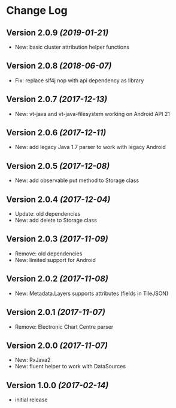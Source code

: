 Change Log
==========

Version 2.0.9 *(2019-01-21)*
----------------------------
* New: basic cluster attribution helper functions

Version 2.0.8 *(2018-06-07)*
----------------------------
* Fix: replace slf4j nop with api dependency as library

Version 2.0.7 *(2017-12-13)*
----------------------------
* New: vt-java and vt-java-filesystem working on Android API 21

Version 2.0.6 *(2017-12-11)*
----------------------------
* New: add legacy Java 1.7 parser to work with legacy Android

Version 2.0.5 *(2017-12-08)*
----------------------------
* New: add observable put method to Storage class

Version 2.0.4 *(2017-12-04)*
----------------------------
* Update: old dependencies
* New: add delete to Storage class

Version 2.0.3 *(2017-11-09)*
----------------------------
* Remove: old dependencies
* New: limited support for Android

Version 2.0.2 *(2017-11-08)*
----------------------------
* New: Metadata.Layers supports attributes (fields in TileJSON)  

Version 2.0.1 *(2017-11-07)*
----------------------------
* Remove: Electronic Chart Centre parser 

Version 2.0.0 *(2017-11-07)*
----------------------------
* New: RxJava2
* New: fluent helper to work with DataSources

Version 1.0.0 *(2017-02-14)*
----------------------------
* initial release

